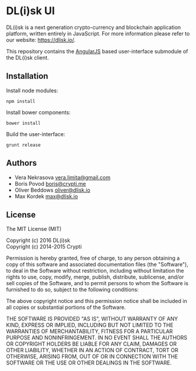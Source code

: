 # DL(i)sk UI

DL(i)sk is a next generation crypto-currency and blockchain application platform, written entirely in JavaScript. For more information please refer to our website: https://dlisk.io/.

This repository contains the [AngularJS](https://angularjs.org/) based user-interface submodule of the DL(i)sk client.

## Installation

Install node modules:

```
npm install
```

Install bower components:

```
bower install
```

Build the user-interface:

```
grunt release
```

## Authors

- Vera Nekrasova <vera.limita@gmail.com>
- Boris Povod <boris@crypti.me>
- Oliver Beddows <oliver@dlisk.io>
- Max Kordek <max@dlisk.io>

## License

The MIT License (MIT)  

Copyright (c) 2016 DL(i)sk  
Copyright (c) 2014-2015 Crypti  

Permission is hereby granted, free of charge, to any person obtaining a copy of this software and associated documentation files (the "Software"), to deal in the Software without restriction, including without limitation the rights to use, copy, modify, merge, publish, distribute, sublicense, and/or sell copies of the Software, and to permit persons to whom the Software is furnished to do so, subject to the following conditions:  

The above copyright notice and this permission notice shall be included in all copies or substantial portions of the Software.

THE SOFTWARE IS PROVIDED "AS IS", WITHOUT WARRANTY OF ANY KIND, EXPRESS OR IMPLIED, INCLUDING BUT NOT LIMITED TO THE WARRANTIES OF MERCHANTABILITY, FITNESS FOR A PARTICULAR PURPOSE AND NONINFRINGEMENT. IN NO EVENT SHALL THE AUTHORS OR COPYRIGHT HOLDERS BE LIABLE FOR ANY CLAIM, DAMAGES OR OTHER LIABILITY, WHETHER IN AN ACTION OF CONTRACT, TORT OR OTHERWISE, ARISING FROM, OUT OF OR IN CONNECTION WITH THE SOFTWARE OR THE USE OR OTHER DEALINGS IN THE SOFTWARE.
